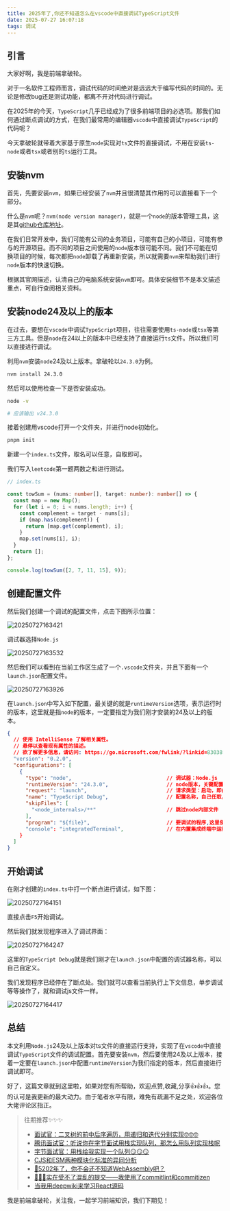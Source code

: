 ```yaml
---
title: 2025年了,你还不知道怎么在vscode中直接调试TypeScript文件
date: 2025-07-27 16:07:18
tags: 调试
---
```


## 引言

大家好啊，我是前端拿破轮。

对于一名软件工程师而言，调试代码的时间绝对是远远大于编写代码的时间的。无论是修改bug还是测试功能，都离不开对代码进行调试。

在2025年的今天，`TypeScript`几乎已经成为了很多前端项目的必选项。那我们如何通过断点调试的方式，在我们最常用的编辑器`vscode`中直接调试`TypeScript`的代码呢？

今天拿破轮就带着大家基于原生`node`实现对`ts`文件的直接调试，不用在安装`ts-node`或者`tsx`或者别的`ts`运行工具。

## 安装nvm

首先，先要安装`nvm`，如果已经安装了`nvm`并且很清楚其作用的可以直接看下一个部分。

什么是`nvm`呢？`nvm(node version manager)`，就是一个`node`的版本管理工具，这是其[github仓库地址](https://github.com/nvm-sh/nvm?tab=readme-ov-file#installing-and-updating)。

在我们日常开发中，我们可能有公司的业务项目，可能有自己的小项目，可能有参与的开源项目。而不同的项目之间使用的`node`版本很可能不同。我们不可能在切换项目的时候，每次都把`node`卸载了再重新安装，所以就需要`nvm`来帮助我们进行`node`版本的快速切换。

根据其官网描述，认清自己的电脑系统安装`nvm`即可。具体安装细节不是本文描述重点，可自行查阅相关资料。

## 安装node24及以上的版本

在过去，要想在`vscode`中调试`TypeScript`项目，往往需要使用`ts-node`或`tsx`等第三方工具。但是`node`在24以上的版本中已经支持了直接运行`ts`文件。所以我们可以直接进行调试。

利用`nvm`安装`node`24及以上版本。拿破轮以`24.3.0`为例。

```bash
nvm install 24.3.0
```

然后可以使用检查一下是否安装成功。

```bash
node -v

# 应该输出 v24.3.0
```

接着创建用vscode打开一个文件夹，并进行node初始化。

```bash
pnpm init
```

新建一个`index.ts`文件，取名可以任意，自取即可。

我们写入`leetcode`第一题两数之和进行测试。

```ts
// index.ts

const towSum = (nums: number[], target: number): number[] => {
  const map = new Map();
  for (let i = 0; i < nums.length; i++) {
    const complement = target - nums[i];
    if (map.has(complement)) {
      return [map.get(complement), i];
    }
    map.set(nums[i], i);
  }
  return [];
};

console.log(towSum([2, 7, 11, 15], 9));
```

## 创建配置文件
然后我们创建一个调试的配置文件，点击下图所示位置：

![20250727163421](https://raw.githubusercontent.com/majialu-love-zouyutong/pictures/main/20250727163421.png)

调试器选择`Node.js`

![20250727163532](https://raw.githubusercontent.com/majialu-love-zouyutong/pictures/main/20250727163532.png)

然后我们可以看到在当前工作区生成了一个`.vscode`文件夹，并且下面有一个`launch.json`配置文件。

![20250727163926](https://raw.githubusercontent.com/majialu-love-zouyutong/pictures/main/20250727163926.png)

在`launch.json`中写入如下配置，最关键的就是`runtimeVersion`选项，表示运行时的版本，这里就是指`node`的版本，一定要指定为我们刚才安装的24及以上的版本。

```json
{
  // 使用 IntelliSense 了解相关属性。 
  // 悬停以查看现有属性的描述。
  // 欲了解更多信息，请访问: https://go.microsoft.com/fwlink/?linkid=830387
  "version": "0.2.0",
  "configurations": [
    {
      "type": "node",                               // 调试器：Node.js
      "runtimeVersion": "24.3.0",                   // node版本，关键配置，一定要指定为我们刚才安装的24以上的版本，否则调试会报错
      "request": "launch",                          // 请求类型：启动，即由vscode创建一个node进行进程调试  
      "name": "TypeScript Debug",                   // 配置名称，自己任取，会显示在debugger面板中
      "skipFiles": [
        "<node_internals>/**"                       // 跳过node内部文件
      ],
      "program": "${file}",                         // 要调试的程序,这里使用${file}表示当前打开的文件   
      "console": "integratedTerminal",              // 在内置集成终端中运行  
    }
  ]
}
```

## 开始调试

在刚才创建的`index.ts`中打一个断点进行调试，如下图：

![20250727164151](https://raw.githubusercontent.com/majialu-love-zouyutong/pictures/main/20250727164151.png)

直接点击`F5`开始调试。

然后我们就发现程序进入了调试界面：

![20250727164247](https://raw.githubusercontent.com/majialu-love-zouyutong/pictures/main/20250727164247.png)

这里的`TypeScript Debug`就是我们刚才在`launch.json`中配置的调试器名称，可以自己自定义。

我们发现程序已经停在了断点处。我们就可以查看当前执行上下文信息，单步调试等等操作了，就和调试js文件一样。

![20250727164417](https://raw.githubusercontent.com/majialu-love-zouyutong/pictures/main/20250727164417.png)

## 总结

本文利用`Node.js`24及以上版本对ts文件的直接运行支持，实现了在`vscode`中直接调试`TypeScript`文件的调试配置。首先要安装`nvm`，然后要使用24及以上版本，接着一定要在`launch.json`中配置`runtimeVersion`为我们指定的版本，然后直接进行调试即可。

好了，这篇文章就到这里啦，如果对您有所帮助，欢迎点赞,收藏,分享👍👍👍。您的认可是我更新的最大动力。由于笔者水平有限，难免有疏漏不足之处，欢迎各位大佬评论区指正。

> 往期推荐✨✨✨
> - [面试官：二叉树的前中后序遍历，用递归和迭代分别实现🤓🤓🤓](https://juejin.cn/post/7528268848337813530)
> - [腾讯面试官：听说你在字节面试用栈实现队列，那怎么用队列实现栈呢](https://juejin.cn/post/7526646508784173083)
> - [字节面试官：用栈给我实现一个队列😏😏😏](https://juejin.cn/post/7526553055778750515)
> - [CJS和ESM两种模块化标准的异同分析](https://juejin.cn/post/7473814041867780130)
> - [🤔5202年了，你不会还不知道WebAssembly吧？](https://juejin.cn/post/7498988293209784374)
> - [🚀🚀🚀实在受不了混乱的提交——我使用了commitlint和commitizen](https://juejin.cn/post/7508919522905522226)
> - [当我用deepwiki来学习React源码](https://juejin.cn/post/7514876424806334504)
> 

我是前端拿破轮，关注我，一起学习前端知识，我们下期见！